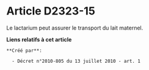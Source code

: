 # Article D2323-15

Le lactarium peut assurer le transport du lait maternel.

**Liens relatifs à cet article**

	**Créé par**:

	  - Décret n°2010-805 du 13 juillet 2010 - art. 1
